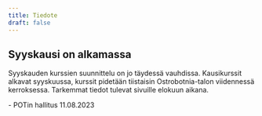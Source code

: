 ```yaml
---
title: Tiedote
draft: false
---
```

## Syyskausi on alkamassa

Syyskauden kurssien suunnittelu on jo täydessä vauhdissa. Kausikurssit alkavat syyskuussa, kurssit pidetään tiistaisin Ostrobotnia-talon viidennessä kerroksessa. Tarkemmat tiedot tulevat sivuille elokuun aikana.

\-  POTin hallitus 11.08.2023

